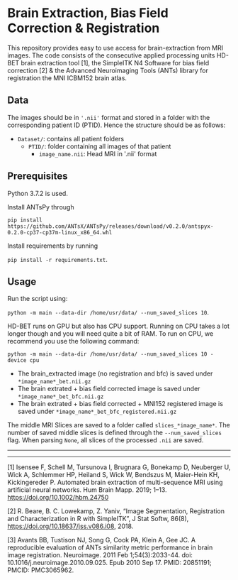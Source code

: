 # Brain Extraction, Bias Field Correction & Registration

This repository provides easy to use access for brain-extraction from MRI images. The code consists of the consecutive
applied processing units HD-BET brain extraction tool [1], the SimpleITK N4 Software for bias field correction [2] & the 
Advanced Neuroimaging Tools (ANTs) library for registration the MNI ICBM152 brain atlas.

## Data
The images should be in `'.nii'` format and stored in a folder with the corresponding patient ID (PTID). Hence the 
structure should be as follows:

- `Dataset/`: contains all patient folders
    - `PTID/`: folder containing all images of that patient
      - `image_name.nii`: Head MRI in '.nii' format

## Prerequisites

Python 3.7.2 is used. 

Install ANTsPy through

`pip install https://github.com/ANTsX/ANTsPy/releases/download/v0.2.0/antspyx-0.2.0-cp37-cp37m-linux_x86_64.whl`

Install requirements by running

`pip install -r requirements.txt`.

## Usage

Run the script using: 

`python -m main --data-dir /home/usr/data/ --num_saved_slices 10`.

HD-BET runs on GPU but also has CPU support. Running on CPU takes a lot longer though and you will need quite a bit of RAM. To run on CPU, we recommend you use the following command:

`python -m main --data-dir /home/usr/data/ --num_saved_slices 10 -device cpu`

- The brain_extracted image (no registration and bfc) is saved under `*image_name*_bet.nii.gz`
- The brain extrated + bias field corrected image is saved under `*image_name*_bet_bfc.nii.gz`
- The brain extrated + bias field corrected + MNI152 registered image is saved under `*image_name*_bet_bfc_registered.nii.gz`

The middle MRI Slices are saved to a folder called `slices_*image_name*`. The number of saved middle slices is defined 
through the `--num_saved_slices` flag. When parsing `None`, all slices of the processed `.nii` are saved.

-------------------------------------------
-------------------------------------------


[1] Isensee F, Schell M, Tursunova I, Brugnara G, Bonekamp D, Neuberger U, Wick A, Schlemmer HP, Heiland S, Wick W, 
Bendszus M, Maier-Hein KH, Kickingereder P. Automated brain extraction of multi-sequence MRI using artificial neural 
networks. Hum Brain Mapp. 2019; 1–13. https://doi.org/10.1002/hbm.24750

[2] R. Beare, B. C. Lowekamp, Z. Yaniv, “Image Segmentation, Registration and Characterization in R with SimpleITK”, 
J Stat Softw, 86(8), https://doi.org/10.18637/jss.v086.i08, 2018.

[3] Avants BB, Tustison NJ, Song G, Cook PA, Klein A, Gee JC. A reproducible evaluation of ANTs similarity metric 
performance in brain image registration. Neuroimage. 2011 Feb 1;54(3):2033-44. doi: 10.1016/j.neuroimage.2010.09.025. 
Epub 2010 Sep 17. PMID: 20851191; PMCID: PMC3065962.
